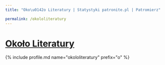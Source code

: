 ```yaml
---
title: "Oko\u0142o Literatury | Statystyki patronite.pl | Patromierz"

permalink: /okololiteratury
---
```


# [Około Literatury](https://patronite.pl/okololiteratury)

{% include profile.md name="okololiteratury" prefix="o" %}
